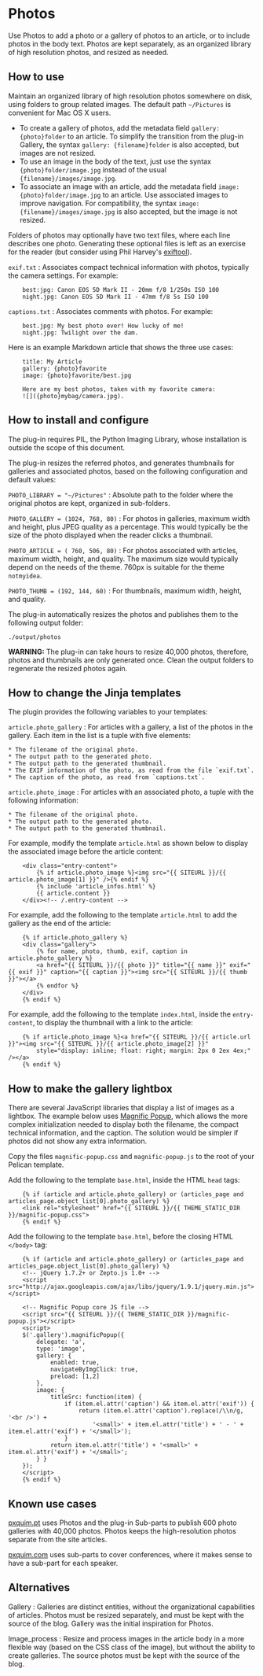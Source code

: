 # Photos

Use Photos to add a photo or a gallery of photos to an article, or to include photos in the body text. Photos are kept separately, as an organized library of high resolution photos, and resized as needed.

## How to use

Maintain an organized library of high resolution photos somewhere on disk, using folders to group related images. The default path `~/Pictures` is convenient for Mac OS X users.

* To create a gallery of photos, add the metadata field `gallery: {photo}folder` to an article. To simplify the transition from the plug-in Gallery, the syntax `gallery: {filename}folder` is also accepted, but images are not resized.
* To use an image in the body of the text, just use the syntax `{photo}folder/image.jpg` instead of the usual `{filename}/images/image.jpg`.
* To associate an image with an article, add the metadata field `image: {photo}folder/image.jpg` to an article. Use associated images to improve navigation. For compatibility, the syntax `image: {filename}/images/image.jpg` is also accepted, but the image is not resized.

Folders of photos may optionally have two text files, where each line describes one photo. Generating these optional files is left as an exercise for the reader (but consider using Phil Harvey's [exiftool](http://www.sno.phy.queensu.ca/~phil/exiftool/)).

`exif.txt`
:	Associates compact technical information with photos, typically the camera settings. For example:

		best:jpg: Canon EOS 5D Mark II - 20mm f/8 1/250s ISO 100
		night.jpg: Canon EOS 5D Mark II - 47mm f/8 5s ISO 100

`captions.txt`
:	Associates comments with photos. For example:

		best.jpg: My best photo ever! How lucky of me!
		night.jpg: Twilight over the dam.

Here is an example Markdown article that shows the three use cases:

		title: My Article
		gallery: {photo}favorite
		image: {photo}favorite/best.jpg

		Here are my best photos, taken with my favorite camera:
		![]({photo}mybag/camera.jpg).

## How to install and configure

The plug-in requires PIL, the Python Imaging Library, whose installation is outside the scope of this document.

The plug-in resizes the referred photos, and generates thumbnails for galleries and associated photos, based on the following configuration and default values:

`PHOTO_LIBRARY = "~/Pictures"`
:	Absolute path to the folder where the original photos are kept, organized in sub-folders.

`PHOTO_GALLERY = (1024, 768, 80)`
:	For photos in galleries, maximum width and height, plus JPEG quality as a percentage. This would typically be the size of the photo displayed when the reader clicks a thumbnail.

`PHOTO_ARTICLE = ( 760, 506, 80)`
:	For photos associated with articles, maximum width, height, and quality. The maximum size would typically depend on the needs of the theme. 760px is suitable for the theme `notmyidea`.

`PHOTO_THUMB = (192, 144, 60)`
:	For thumbnails, maximum width, height, and quality.

The plug-in automatically resizes the photos and publishes them to the following output folder:

    ./output/photos

__WARNING:__ The plug-in can take hours to resize 40,000 photos, therefore, photos and thumbnails are only generated once. Clean the output folders to regenerate the resized photos again.

## How to change the Jinja templates

The plugin provides the following variables to your templates:

`article.photo_gallery`
:	For articles with a gallery, a list of the photos in the gallery. Each item in the list is a tuple with five elements:

	* The filename of the original photo.
	* The output path to the generated photo.
	* The output path to the generated thumbnail.
	* The EXIF information of the photo, as read from the file `exif.txt`.
	* The caption of the photo, as read from `captions.txt`.

`article.photo_image`
:	For articles with an associated photo, a tuple with the following information:

	* The filename of the original photo.
	* The output path to the generated photo.
	* The output path to the generated thumbnail.

For example, modify the template `article.html` as shown below to display the associated image before the article content:

		<div class="entry-content">
			{% if article.photo_image %}<img src="{{ SITEURL }}/{{ article.photo_image[1] }}" />{% endif %}
			{% include 'article_infos.html' %}
			{{ article.content }}
		</div><!-- /.entry-content -->

For example, add the following to the template `article.html` to add the gallery as the end of the article:

		{% if article.photo_gallery %}
		<div class="gallery">
			{% for name, photo, thumb, exif, caption in article.photo_gallery %}
			<a href="{{ SITEURL }}/{{ photo }}" title="{{ name }}" exif="{{ exif }}" caption="{{ caption }}"><img src="{{ SITEURL }}/{{ thumb }}"></a>
			{% endfor %}
		</div>
		{% endif %}

For example, add the following to the template `index.html`, inside the `entry-content`, to display the thumbnail with a link to the article:

		{% if article.photo_image %}<a href="{{ SITEURL }}/{{ article.url }}"><img src="{{ SITEURL }}/{{ article.photo_image[2] }}"
			style="display: inline; float: right; margin: 2px 0 2ex 4ex;" /></a>
		{% endif %}

## How to make the gallery lightbox

There are several JavaScript libraries that display a list of images as a lightbox. The example below uses [Magnific Popup](http://dimsemenov.com/plugins/magnific-popup/), which allows the more complex initialization needed to display both the filename, the compact technical information, and the caption. The solution would be simpler if photos did not show any extra information.

Copy the files `magnific-popup.css` and `magnific-popup.js` to the root of your Pelican template.

Add the following to the template `base.html`, inside the HTML `head` tags:

		{% if (article and article.photo_gallery) or (articles_page and articles_page.object_list[0].photo_gallery) %}
		<link rel="stylesheet" href="{{ SITEURL }}/{{ THEME_STATIC_DIR }}/magnific-popup.css">
		{% endif %}

Add the following to the template `base.html`, before the closing HTML `</body>` tag:

		{% if (article and article.photo_gallery) or (articles_page and articles_page.object_list[0].photo_gallery) %}
		<!-- jQuery 1.7.2+ or Zepto.js 1.0+ -->
		<script src="http://ajax.googleapis.com/ajax/libs/jquery/1.9.1/jquery.min.js"></script>

		<!-- Magnific Popup core JS file -->
		<script src="{{ SITEURL }}/{{ THEME_STATIC_DIR }}/magnific-popup.js"></script>
		<script>
		$('.gallery').magnificPopup({
			delegate: 'a',
			type: 'image',
			gallery: {
				enabled: true,
				navigateByImgClick: true,
				preload: [1,2]
			},
			image: {
				titleSrc: function(item) {
					if (item.el.attr('caption') && item.el.attr('exif')) {
						return (item.el.attr('caption').replace(/\\n/g, '<br />') +
							'<small>' + item.el.attr('title') + ' - ' + item.el.attr('exif') + '</small>');
					}
				return item.el.attr('title') + '<small>' + item.el.attr('exif') + '</small>';
			} }
		});
		</script>
		{% endif %}

## Known use cases

[pxquim.pt](http://pxquim.pt/) uses Photos and the plug-in Sub-parts to publish 600 photo galleries with 40,000 photos. Photos keeps the high-resolution photos separate from the site articles.

[pxquim.com](http://pxquim.com/) uses sub-parts to cover conferences, where it makes sense to have a sub-part for each speaker.

## Alternatives

Gallery
:	Galleries are distinct entities, without the organizational capabilities of articles. Photos must be resized separately, and must be kept with the source of the blog. Gallery was the initial inspiration for Photos.

Image_process
:	Resize and process images in the article body in a more flexible way (based on the CSS class of the image), but without the ability to create galleries. The source photos must be kept with the source of the blog.
